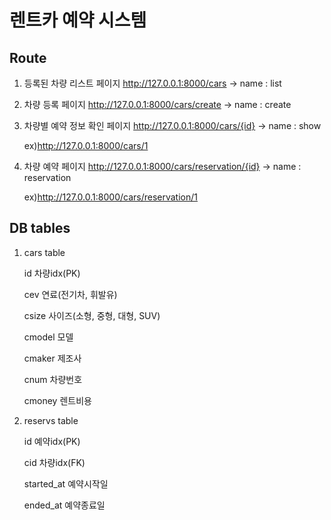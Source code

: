 # 렌트카 예약 시스템

## Route

1. 등록된 차량 리스트 페이지
    http://127.0.0.1:8000/cars  -> name : list

2. 차량 등록 페이지
    http://127.0.0.1:8000/cars/create  -> name : create

3. 차량별 예약 정보 확인 페이지
    http://127.0.0.1:8000/cars/{id}  -> name : show
   
    ex)http://127.0.0.1:8000/cars/1

5. 차량 예약 페이지
    http://127.0.0.1:8000/cars/reservation/{id}  -> name : reservation
   
    ex)http://127.0.0.1:8000/cars/reservation/1


## DB tables

1. cars table

    id	        차량idx(PK)

    cev	        연료(전기차, 휘발유)

    csize	      사이즈(소형, 중형, 대형, SUV)

    cmodel	    모델

    cmaker	    제조사

    cnum	      차량번호

    cmoney	    렌트비용


2. reservs table

    id	        예약idx(PK)

    cid	        차량idx(FK)

    started_at  예약시작일	

    ended_at	  예약종료일


